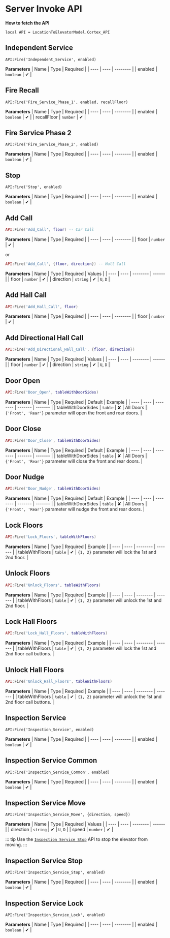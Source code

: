 # Server Invoke API

**How to fetch the API**
```lua:no-line-numbers
local API = LocationToElevatorModel.Cortex_API
```

## Independent Service
```lua:no-line-numbers
API:Fire('Independent_Service', enabled)
```

**Parameters**
| Name | Type | Required |
| ---- | ---- | -------- |
| enabled | `boolean` | ✔ |

## Fire Recall
```lua:no-line-numbers
API:Fire('Fire_Service_Phase_1', enabled, recallFloor)
```
**Parameters**
| Name | Type | Required |
| ---- | ---- | -------- |
| enabled | `boolean` | ✔ |
| recallFloor | `number` | ✔ |

## Fire Service Phase 2
```lua:no-line-numbers
API:Fire('Fire_Service_Phase_2', enabled)
```

**Parameters**
| Name | Type | Required |
| ---- | ---- | -------- |
| enabled | `boolean` | ✔ |

## Stop
```lua:no-line-numbers
API:Fire('Stop', enabled)
```

**Parameters**
| Name | Type | Required |
| ---- | ---- | -------- |
| enabled | `boolean` | ✔ |

## Add Call
```lua
API:Fire('Add_Call', floor) -- Car Call
```

**Parameters**
| Name | Type | Required |
| ---- | ---- | -------- |
| floor | `number` | ✔ |

or

```lua
API:Fire('Add_Call', {floor, direction}) -- Hall Call
```
**Parameters**
| Name | Type | Required | Values |
| ---- | ---- | -------- | ------ |
| floor | `number` | ✔ |
| direction | `string` | ✔ | `U`, `D` |

## Add Hall Call
```lua
API:Fire('Add_Hall_Call', floor)
```

**Parameters**
| Name | Type | Required |
| ---- | ---- | -------- |
| floor | `number` | ✔ |


## Add Directional Hall Call
```lua
API:Fire('Add_Directional_Hall_Call', {floor, direction})
```

**Parameters**
| Name | Type | Required | Values |
| ---- | ---- | -------- | ------ |
| floor | `number` | ✔ |
| direction | `string` | ✔ | `U`, `D` |

## Door Open
```lua
API:Fire('Door_Open', tableWithDoorSides)
```

**Parameters**
| Name | Type | Required | Default | Example |
| ---- | ---- | -------- | ------- | ------- |
| tableWithDoorSides | `table` | ✘ | All Doors | `{'Front', 'Rear'}` parameter will open the front and rear doors. |

## Door Close
```lua
API:Fire('Door_Close', tableWithDoorSides)
```

**Parameters**
| Name | Type | Required | Default | Example |
| ---- | ---- | -------- | ------- | ------- |
| tableWithDoorSides | `table` | ✘ | All Doors | `{'Front', 'Rear'}` parameter will close the front and rear doors. |

## Door Nudge
```lua
API:Fire('Door_Nudge', tableWithDoorSides)
```

**Parameters**
| Name | Type | Required | Default | Example |
| ---- | ---- | -------- | ------- | ------- |
| tableWithDoorSides | `table` | ✘ | All Doors | `{'Front', 'Rear'}` parameter will nudge the front and rear doors. |

## Lock Floors
```lua
API:Fire('Lock_Floors', tableWithFloors)
```

**Parameters**
| Name | Type | Required | Example |
| ---- | ---- | -------- | ------- |
| tableWithFloors | `table` | ✔ | `{1, 2}` parameter will lock the 1st and 2nd floor. |

## Unlock Floors
```lua
API:Fire('Unlock_Floors', tableWithFloors)
```

**Parameters**
| Name | Type | Required | Example |
| ---- | ---- | -------- | ------- |
| tableWithFloors | `table` | ✔ | `{1, 2}` parameter will unlock the 1st and 2nd floor. |

## Lock Hall Floors
```lua
API:Fire('Lock_Hall_Floors', tableWithFloors)
```

**Parameters**
| Name | Type | Required | Example |
| ---- | ---- | -------- | ------- |
| tableWithFloors | `table` | ✔ | `{1, 2}` parameter will lock the 1st and 2nd floor call buttons. |

## Unlock Hall Floors
```lua
API:Fire('Unlock_Hall_Floors', tableWithFloors)
```

**Parameters**
| Name | Type | Required | Example |
| ---- | ---- | -------- | ------- |
| tableWithFloors | `table` | ✔ | `{1, 2}` parameter will unlock the 1st and 2nd floor call buttons. |

## Inspection Service
```lua:no-line-numbers
API:Fire('Inspection_Service', enabled)
```

**Parameters**
| Name | Type | Required |
| ---- | ---- | -------- |
| enabled | `boolean` | ✔ |

## Inspection Service Common
```lua:no-line-numbers
API:Fire('Inspection_Service_Common', enabled)
```

**Parameters**
| Name | Type | Required |
| ---- | ---- | -------- |
| enabled | `boolean` | ✔ |

## Inspection Service Move
```lua:no-line-numbers
API:Fire('Inspection_Service_Move', {direction, speed})
```

**Parameters**
| Name | Type | Required | Values |
| ---- | ---- | -------- | ------ |
| direction | `string` | ✔ | `U`, `D` |
| speed | `number` | ✔ |

::: tip
Use the [`Inspection Service Stop`](#inspection-service-stop) API to stop the elevator from moving.
:::

## Inspection Service Stop
```lua:no-line-numbers
API:Fire('Inspection_Service_Stop', enabled)
```

**Parameters**
| Name | Type | Required |
| ---- | ---- | -------- |
| enabled | `boolean` | ✔ |

## Inspection Service Lock
```lua:no-line-numbers
API:Fire('Inspection_Service_Lock', enabled)
```

**Parameters**
| Name | Type | Required |
| ---- | ---- | -------- |
| enabled | `boolean` | ✔ |
